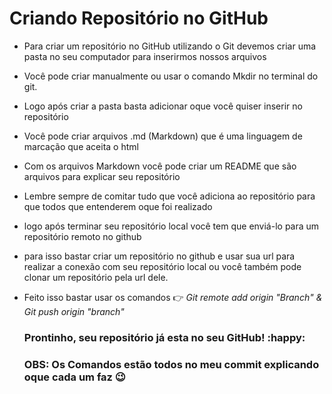 # Criando Repositório no GitHub

- Para criar um repositório no GitHub utilizando o Git devemos criar uma pasta no seu computador para inserirmos nossos arquivos

- Você pode criar manualmente ou usar o comando Mkdir no terminal do git.

- Logo após criar a pasta basta adicionar oque você quiser inserir no repositório 

- Você pode criar arquivos .md (Markdown) que é uma linguagem de marcação que aceita o html

- Com os arquivos Markdown você pode criar um README que são arquivos para explicar seu repositório

- Lembre sempre de comitar tudo que você adiciona ao repositório para que todos que entenderem oque foi realizado

- logo após terminar seu repositório  local você tem que enviá-lo para um repositório remoto no github

- para isso bastar criar um repositório no github e usar sua url para realizar a conexão com seu repositório local ou você também pode clonar um repositório pela url dele.

- Feito isso bastar usar os comandos :point_right: *Git remote add origin "Branch" & Git push origin "branch"*

  

  ### Prontinho, seu repositório já esta no seu GitHub! :happy:

  ### **OBS:  Os Comandos estão todos no meu commit explicando oque cada um faz :wink:**

  





